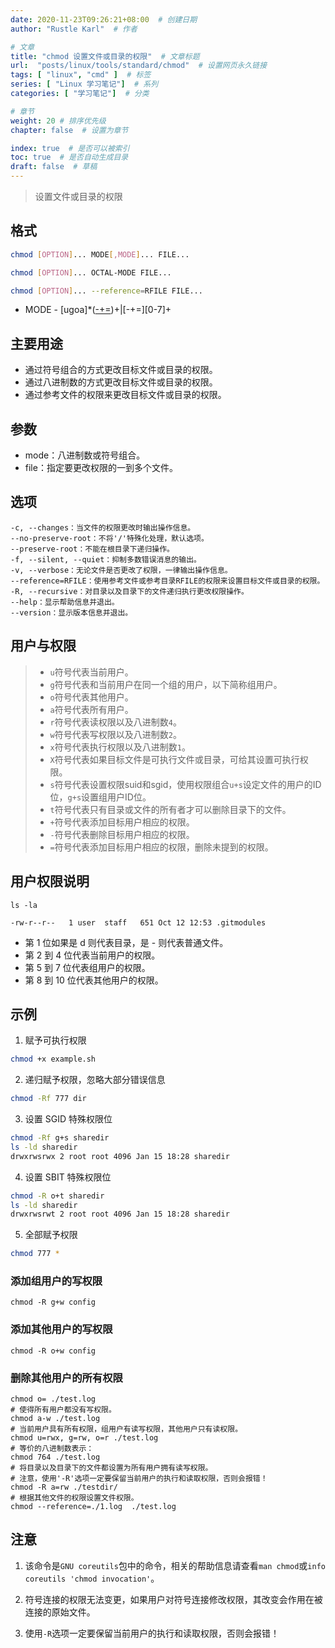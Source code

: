 ```yaml
---
date: 2020-11-23T09:26:21+08:00  # 创建日期
author: "Rustle Karl"  # 作者

# 文章
title: "chmod 设置文件或目录的权限"  # 文章标题
url:  "posts/linux/tools/standard/chmod"  # 设置网页永久链接
tags: [ "linux", "cmd" ]  # 标签
series: [ "Linux 学习笔记"]  # 系列
categories: [ "学习笔记"]  # 分类

# 章节
weight: 20 # 排序优先级
chapter: false  # 设置为章节

index: true  # 是否可以被索引
toc: true  # 是否自动生成目录
draft: false  # 草稿
---
```


> 设置文件或目录的权限

## 格式

```bash
chmod [OPTION]... MODE[,MODE]... FILE...

chmod [OPTION]... OCTAL-MODE FILE...

chmod [OPTION]... --reference=RFILE FILE...
```

- MODE - [ugoa]*([-+=]([rwxXst]*|[ugo]))+|[-+=][0-7]+

## 主要用途

- 通过符号组合的方式更改目标文件或目录的权限。
- 通过八进制数的方式更改目标文件或目录的权限。
- 通过参考文件的权限来更改目标文件或目录的权限。

## 参数

- mode：八进制数或符号组合。
- file：指定要更改权限的一到多个文件。

## 选项 

```shell
-c, --changes：当文件的权限更改时输出操作信息。
--no-preserve-root：不将'/'特殊化处理，默认选项。
--preserve-root：不能在根目录下递归操作。
-f, --silent, --quiet：抑制多数错误消息的输出。
-v, --verbose：无论文件是否更改了权限，一律输出操作信息。
--reference=RFILE：使用参考文件或参考目录RFILE的权限来设置目标文件或目录的权限。
-R, --recursive：对目录以及目录下的文件递归执行更改权限操作。
--help：显示帮助信息并退出。
--version：显示版本信息并退出。
```

## 用户与权限

> - `u`符号代表当前用户。
> - `g`符号代表和当前用户在同一个组的用户，以下简称组用户。
> - `o`符号代表其他用户。
> - `a`符号代表所有用户。
> - `r`符号代表读权限以及八进制数`4`。
> - `w`符号代表写权限以及八进制数`2`。
> - `x`符号代表执行权限以及八进制数`1`。
> - `X`符号代表如果目标文件是可执行文件或目录，可给其设置可执行权限。
> - `s`符号代表设置权限suid和sgid，使用权限组合`u+s`设定文件的用户的ID位，`g+s`设置组用户ID位。
> - `t`符号代表只有目录或文件的所有者才可以删除目录下的文件。
> - `+`符号代表添加目标用户相应的权限。
> - `-`符号代表删除目标用户相应的权限。
> - `=`符号代表添加目标用户相应的权限，删除未提到的权限。

## 用户权限说明 

```shell
ls -la
```

```
-rw-r--r--   1 user  staff   651 Oct 12 12:53 .gitmodules
```

- 第 1 位如果是 d 则代表目录，是 - 则代表普通文件。
- 第 2 到 4 位代表当前用户的权限。
- 第 5 到 7 位代表组用户的权限。
- 第 8 到 10 位代表其他用户的权限。

## 示例

1. 赋予可执行权限

```bash
chmod +x example.sh
```

2. 递归赋予权限，忽略大部分错误信息

```bash
chmod -Rf 777 dir
```

3. 设置 SGID 特殊权限位

```bash
chmod -Rf g+s sharedir
ls -ld sharedir
drwxrwsrwx 2 root root 4096 Jan 15 18:28 sharedir
```

4. 设置 SBIT 特殊权限位

```bash
chmod -R o+t sharedir
ls -ld sharedir
drwxrwsrwt 2 root root 4096 Jan 15 18:28 sharedir
```

5. 全部赋予权限

```bash
chmod 777 *
```

### 添加组用户的写权限

```shell
chmod -R g+w config
```

### 添加其他用户的写权限

```shell
chmod -R o+w config
```

### 删除其他用户的所有权限

```shell
chmod o= ./test.log
# 使得所有用户都没有写权限。
chmod a-w ./test.log
# 当前用户具有所有权限，组用户有读写权限，其他用户只有读权限。
chmod u=rwx, g=rw, o=r ./test.log
# 等价的八进制数表示：
chmod 764 ./test.log
# 将目录以及目录下的文件都设置为所有用户拥有读写权限。
# 注意，使用'-R'选项一定要保留当前用户的执行和读取权限，否则会报错！
chmod -R a=rw ./testdir/
# 根据其他文件的权限设置文件权限。
chmod --reference=./1.log  ./test.log
```

## 注意

1. 该命令是`GNU coreutils`包中的命令，相关的帮助信息请查看`man chmod`或`info coreutils 'chmod invocation'`。

2. 符号连接的权限无法变更，如果用户对符号连接修改权限，其改变会作用在被连接的原始文件。

3. 使用`-R`选项一定要保留当前用户的执行和读取权限，否则会报错！
